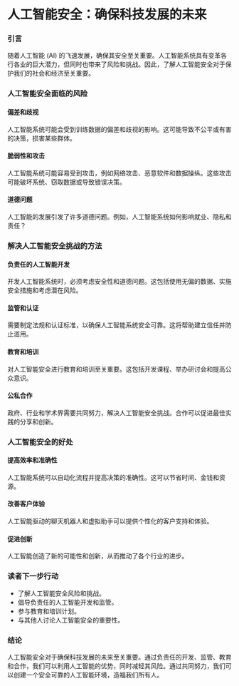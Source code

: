 # 人工智能安全：确保科技发展的未来

### 引言

随着人工智能 (AI) 的飞速发展，确保其安全至关重要。人工智能系统具有变革各行各业的巨大潜力，但同时也带来了风险和挑战。因此，了解人工智能安全对于保护我们的社会和经济至关重要。

### 人工智能安全面临的风险

#### 偏差和歧视

人工智能系统可能会受到训练数据的偏差和歧视的影响。这可能导致不公平或有害的决策，损害某些群体。

#### 脆弱性和攻击

人工智能系统可能容易受到攻击，例如网络攻击、恶意软件和数据操纵。这些攻击可能破坏系统、窃取数据或导致错误决策。

#### 道德问题

人工智能的发展引发了许多道德问题。例如，人工智能系统如何影响就业、隐私和责任？

### 解决人工智能安全挑战的方法

#### 负责任的人工智能开发

开发人工智能系统时，必须考虑安全性和道德问题。这包括使用无偏的数据、实施安全措施和考虑潜在风险。

#### 监管和认证

需要制定法规和认证标准，以确保人工智能系统安全可靠。这将帮助建立信任并防止滥用。

#### 教育和培训

对人工智能安全进行教育和培训至关重要。这包括开发课程、举办研讨会和提高公众意识。

#### 公私合作

政府、行业和学术界需要共同努力，解决人工智能安全挑战。合作可以促进最佳实践的分享和创新。

### 人工智能安全的好处

#### 提高效率和准确性

人工智能系统可以自动化流程并提高决策的准确性。这可以节省时间、金钱和资源。

#### 改善客户体验

人工智能驱动的聊天机器人和虚拟助手可以提供个性化的客户支持和体验。

#### 促进创新

人工智能创造了新的可能性和创新，从而推动了各个行业的进步。

### 读者下一步行动

* 了解人工智能安全风险和挑战。
* 倡导负责任的人工智能开发和监管。
* 参与教育和培训计划。
* 与其他人讨论人工智能安全的重要性。

### 结论

人工智能安全对于确保科技发展的未来至关重要。通过负责任的开发、监管、教育和合作，我们可以利用人工智能的优势，同时减轻其风险。通过共同努力，我们可以创建一个安全可靠的人工智能环境，造福我们所有人。
